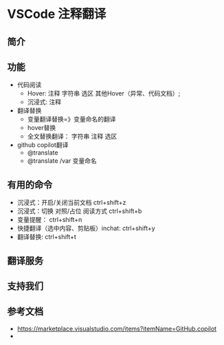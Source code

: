 # VSCode 注释翻译



## 简介


## 功能

- 代码阅读
  - Hover: 注释 字符串 选区 其他Hover（异常、代码文档）;
  - 沉浸式: 注释
- 翻译替换
  - 变量翻译替换=》变量命名的翻译
  - hover替换
  - 全文替换翻译： 字符串 注释 选区
- github copilot翻译
  - @translate
  - @translate /var 变量命名


## 有用的命令
- 沉浸式：开启/关闭当前文档  ctrl+shift+z
- 沉浸式：切换 对照/占位 阅读方式 ctrl+shift+b
- 变量提醒： ctrl+shift+n
- 快捷翻译（选中内容、剪贴板）inchat: ctrl+shift+y
- 翻译替换: ctrl+shift+t


## 翻译服务


## 支持我们


## 参考文档
 - https://marketplace.visualstudio.com/items?itemName=GitHub.copilot
 - 
